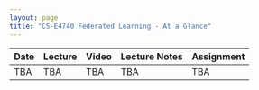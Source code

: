 ```yaml
---
layout: page
title: "CS-E4740 Federated Learning - At a Glance"
---
```


| Date       | Lecture              | Video                                   | Lecture Notes        | Assignment         |
|-------------|--------------------------|-----------------------------------------|----------------------|--------------------|
| TBA  | TBA | TBA                       | TBA  | TBA |
